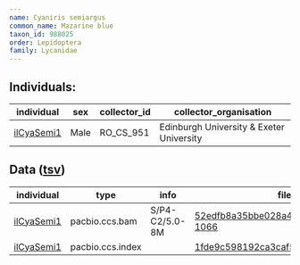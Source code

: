 ```yaml
---
name: Cyaniris semiargus
common_name: Mazarine blue
taxon_id: 988025
order: Lepidoptera
family: Lycanidae
---
```


## Individuals:

| individual | sex | collector_id | collector_organisation |
| ---------- | --- | ------------ | ---------------------- |
| [ilCyaSemi1](ilCyaSemi1.md) | Male | RO_CS_951 | Edinburgh University & Exeter University |

## Data ([tsv](Cyaniris_semiargus_data.tsv))

| individual | type | info | file |
| ---------- | ---- | ---- | ---- |
| [ilCyaSemi1](ilCyaSemi1.md) | pacbio.ccs.bam | S/P4-C2/5.0-8M | [52edfb8a35bbe028a436e825b36f0ca1-1066](https://darwin.cog.sanger.ac.uk/insects/Cyaniris_semiargus/ilCyaSemi1/genomic_data/pacbio/m64097_200128_170632.ccs.bam) |
| [ilCyaSemi1](ilCyaSemi1.md) | pacbio.ccs.index |  | [1fde9c598192ca3caf56f73ff27e4c22-2](https://darwin.cog.sanger.ac.uk/insects/Cyaniris_semiargus/ilCyaSemi1/genomic_data/pacbio/m64097_200128_170632.ccs.bam.pbi) |
